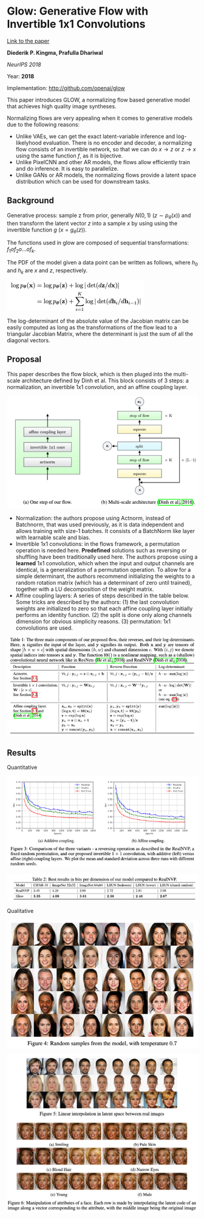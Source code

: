 # Glow: Generative Flow with Invertible 1x1 Convolutions

[Link to the paper](https://arxiv.org/abs/1807.03039)

**Diederik P. Kingma, Prafulla Dhariwal**

*NeurIPS 2018*

Year: **2018**

Implementation: http://github.com/openai/glow

This paper introduces GLOW, a normalizing flow based generative model that achieves high quality image syntheses.

Normalizing flows are very appealing when it comes to generative models due to the following reasons:

* Unlike VAEs, we can get the exact latent-variable inference and log-likelyhood evaluation. There is no encoder and decoder, a normalizing flow consists of an invertible network, so that we can do $x \rightarrow z$ or $z \rightarrow x$ using the same function $f$, as it is bijective.
* Unlike PixelCNN and other AR models, the flows allow efficiently train and do inference. It is easy to parallelize.
* Unlike GANs or AR models, the normalizing flows provide a latent space distribution which can be used for downstream tasks.

## Background

Generative process: sample z from prior, generally $N(0, 1)$ ($z \sim p_\theta(x)$) and then transform the latent vector $z$ into a sample $x$ by using using the invertible function $g$ ($x = g_\theta(z)$).

The functions used in glow are composed of sequential transformations: $f_1 o f_2 o ... o f_k$.

The PDF of the model given a data point can be written as follows, where $h_0$ and $h_k$ are $x$ and $z$, respectively.

![](kingma2018/pdf_flow.png)

The log-determinant of the absolute value of the Jacobian matrix can be easily computed as long as the transformations of the flow lead to a triangular Jacobian Matrix, where the determinant is just the sum of all the diagonal vectors.

## Proposal

This paper describes the flow block, which is then pluged into the multi-scale architecture defined by Dinh et al. This block consists of 3 steps: a normalization, an invertible 1x1 convolution, and an affine coupling layer.

![](kingma2018/flow_proposal.png)

* Normalization: the authors propose using Actnorm, instead of Batchnorm, that was used previously, as it is data independent and allows training with size-1 batches. It consists of a BatchNorm like layer with learnable scale and bias.
* Invertible 1x1 convolutions: in the flows framework, a permutation operation is needed here. **Predefined** solutions such as reversing or shuffling have been traditionally used here. The authors propose using a **learned** 1x1 convolution, which when the input and output channels are identical, is a generalization of a permutation operation. To allow for a simple determinant, the authors recommend initializing the weights to a random rotation matrix (which has a determinant of zero until trained), together with a LU decomposition of the weight matrix.
* Affine coupling layers: A series of steps described in the table below. Some tricks are described by the authors: (1) the last convolution weights are initialized to zero so that each affine coupling layer initially performs an identity function. (2) the split is done only along channels dimension for obvious simplicity reasons. (3) permutation: 1x1 convolutions are used.

![](kingma2018/formulas.png)

## Results

Quantitative

![](kingma2018/1x1_contribution.png)

![](kingma2018/quantitative.png)

Qualitative

![](kingma2018/random_faces.png)

![](kingma2018/latent_manipulation.png)
